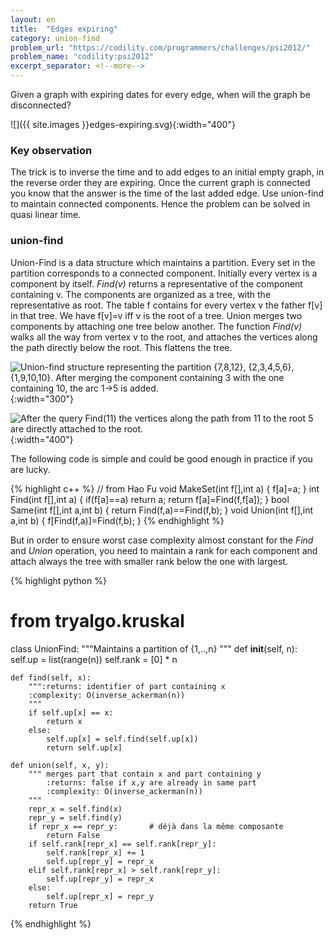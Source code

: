 ```yaml
---
layout: en
title:  "Edges expiring"
category: union-find
problem_url: "https://codility.com/programmers/challenges/psi2012/"
problem_name: "codility:psi2012"
excerpt_separator: <!--more-->
---
```


Given a graph with expiring dates for every edge, when will the graph be disconnected?

![]({{ site.images }}edges-expiring.svg){:width="400"}

<!--more-->

### Key observation

The trick is to inverse the time and to add edges to an initial empty graph, in the reverse order they are expiring.  Once the current graph is connected you know that the answer is the time of the last added edge.  Use union-find to maintain connected components.  Hence the problem can be solved in quasi linear time.

### union-find

Union-Find is a data structure which maintains a partition.  Every set in the partition corresponds to a connected component.  Initially every vertex is a component by itself.  *Find(v)* returns a representative of the component containing v.  The components are organized as a tree, with the representative as root.  The table f contains for every vertex v the father f[v] in that tree. We have f[v]=v iff v is the root of a tree.
Union merges two components by attaching one tree below another.  The function *Find(v)* walks all the way from vertex v to the root, and attaches the vertices along the path directly below the root. This flattens the tree.

![]({{site.images}}union-find1.svg "Union-find structure representing the partition {7,8,12}, {2,3,4,5,6}, {1,9,10,10}.
After merging the component containing 3 with the one containing 10, the arc 1->5 is added." ){:width="300"}

![]({{site.images}}union-find2.svg "After the query Find(11) the vertices along the path from 11 to the root 5 are directly attached to the root." ){:width="400"}

The following code is simple and could be good enough in practice if you are lucky.

{% highlight c++ %}
// from Hao Fu
void MakeSet(int f[],int a) {
    f[a]=a;
}
int Find(int f[],int a) {
    if(f[a]==a) return a;
    return f[a]=Find(f,f[a]);
}
bool Same(int f[],int a,int b) {
    return Find(f,a)==Find(f,b);
}
void Union(int f[],int a,int b) {
    f[Find(f,a)]=Find(f,b);
}
{% endhighlight %}

But in order to ensure worst case complexity almost constant for the *Find* and *Union* operation, you need to maintain a rank for each component and attach always the tree with smaller rank below the one with largest.

{% highlight python %}
# from tryalgo.kruskal

class UnionFind:
    """Maintains a partition of {1,..,n}
    """
    def __init__(self, n):
        self.up = list(range(n))
        self.rank = [0] * n

    def find(self, x):
        """:returns: identifier of part containing x
        :complexity: O(inverse_ackerman(n))
        """
        if self.up[x] == x:
            return x
        else:
            self.up[x] = self.find(self.up[x])
            return self.up[x]

    def union(self, x, y):
        """ merges part that contain x and part containing y
            :returns: false if x,y are already in same part
            :complexity: O(inverse_ackerman(n))
        """
        repr_x = self.find(x)
        repr_y = self.find(y)
        if repr_x == repr_y:       # déjà dans la même composante
            return False
        if self.rank[repr_x] == self.rank[repr_y]:
            self.rank[repr_x] += 1
            self.up[repr_y] = repr_x
        elif self.rank[repr_x] > self.rank[repr_y]:
            self.up[repr_y] = repr_x
        else:
            self.up[repr_x] = repr_y
        return True
{% endhighlight %}

